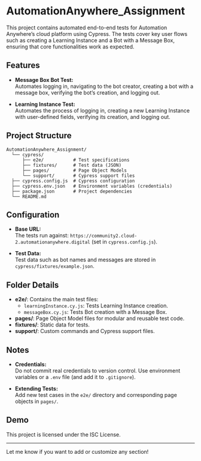# AutomationAnywhere_Assignment

This project contains automated end-to-end tests for Automation Anywhere’s cloud platform using Cypress. The tests cover key user flows such as creating a Learning Instance and a Bot with a Message Box, ensuring that core functionalities work as expected.

## Features

- **Message Box Bot Test:**  
  Automates logging in, navigating to the bot creator, creating a bot with a message box, verifying the bot’s creation, and logging out.
  
- **Learning Instance Test:**  
  Automates the process of logging in, creating a new Learning Instance with user-defined fields, verifying its creation, and logging out.

## Project Structure

```
AutomationAnywhere_Assignment/
  └── cypress/
      ├── e2e/           # Test specifications
      ├── fixtures/      # Test data (JSON)
      ├── pages/         # Page Object Models
      └── support/       # Cypress support files
  ├── cypress.config.js  # Cypress configuration
  ├── cypress.env.json   # Environment variables (credentials)
  ├── package.json       # Project dependencies
  └── README.md
```

## Configuration

- **Base URL:**  
  The tests run against: `https://community2.cloud-2.automationanywhere.digital` (set in `cypress.config.js`).

- **Test Data:**  
  Test data such as bot names and messages are stored in `cypress/fixtures/example.json`.

## Folder Details

- **e2e/**: Contains the main test files:
  - `learningInstance.cy.js`: Tests Learning Instance creation.
  - `messageBox.cy.js`: Tests Bot creation with a Message Box.
- **pages/**: Page Object Model files for modular and reusable test code.
- **fixtures/**: Static data for tests.
- **support/**: Custom commands and Cypress support files.

## Notes

- **Credentials:**  
  Do not commit real credentials to version control. Use environment variables or a `.env` file (and add it to `.gitignore`).

- **Extending Tests:**  
  Add new test cases in the `e2e/` directory and corresponding page objects in `pages/`.

## Demo

This project is licensed under the ISC License.

---

Let me know if you want to add or customize any section!
